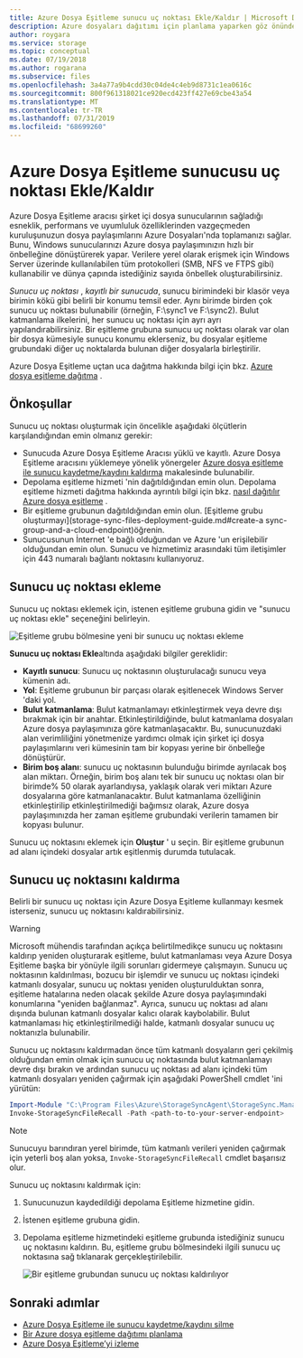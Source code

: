 ```yaml
---
title: Azure Dosya Eşitleme sunucu uç noktası Ekle/Kaldır | Microsoft Docs
description: Azure dosyaları dağıtımı için planlama yaparken göz önünde bulundurmanız gerekenler hakkında bilgi edinin.
author: roygara
ms.service: storage
ms.topic: conceptual
ms.date: 07/19/2018
ms.author: rogarana
ms.subservice: files
ms.openlocfilehash: 3a4a77a9b4cdd30c04de4c4eb9d8731c1ea0616c
ms.sourcegitcommit: 800f961318021ce920ecd423ff427e69cbe43a54
ms.translationtype: MT
ms.contentlocale: tr-TR
ms.lasthandoff: 07/31/2019
ms.locfileid: "68699260"
---
```

# <a name="addremove-an-azure-file-sync-server-endpoint"></a>Azure Dosya Eşitleme sunucusu uç noktası Ekle/Kaldır
Azure Dosya Eşitleme aracısı şirket içi dosya sunucularının sağladığı esneklik, performans ve uyumluluk özelliklerinden vazgeçmeden kuruluşunuzun dosya paylaşımlarını Azure Dosyaları'nda toplamanızı sağlar. Bunu, Windows sunucularınızı Azure dosya paylaşımınızın hızlı bir önbelleğine dönüştürerek yapar. Verilere yerel olarak erişmek için Windows Server üzerinde kullanılabilen tüm protokolleri (SMB, NFS ve FTPS gibi) kullanabilir ve dünya çapında istediğiniz sayıda önbellek oluşturabilirsiniz.

*Sunucu uç noktası* , *kayıtlı bir sunucuda*, sunucu birimindeki bir klasör veya birimin kökü gibi belirli bir konumu temsil eder. Aynı birimde birden çok sunucu uç noktası bulunabilir (örneğin, F:\sync1 ve F:\sync2). Bulut katmanlama ilkelerini, her sunucu uç noktası için ayrı ayrı yapılandırabilirsiniz. Bir eşitleme grubuna sunucu uç noktası olarak var olan bir dosya kümesiyle sunucu konumu eklerseniz, bu dosyalar eşitleme grubundaki diğer uç noktalarda bulunan diğer dosyalarla birleştirilir.

Azure Dosya Eşitleme uçtan uca dağıtma hakkında bilgi için bkz. [Azure dosya eşitleme dağıtma](storage-sync-files-deployment-guide.md) .

## <a name="prerequisites"></a>Önkoşullar
Sunucu uç noktası oluşturmak için öncelikle aşağıdaki ölçütlerin karşılandığından emin olmanız gerekir: 
- Sunucuda Azure Dosya Eşitleme Aracısı yüklü ve kayıtlı. Azure Dosya Eşitleme aracısını yüklemeye yönelik yönergeler [Azure dosya eşitleme ile sunucu kaydetme/kaydını kaldırma](storage-sync-files-server-registration.md) makalesinde bulunabilir. 
- Depolama eşitleme hizmeti 'nin dağıtıldığından emin olun. Depolama eşitleme hizmeti dağıtma hakkında ayrıntılı bilgi için bkz. [nasıl dağıtılır Azure dosya eşitleme](storage-sync-files-deployment-guide.md) . 
- Bir eşitleme grubunun dağıtıldığından emin olun. [Eşitleme grubu oluşturmayı](storage-sync-files-deployment-guide.md#create-a sync-group-and-a-cloud-endpoint)öğrenin.
- Sunucusunun İnternet 'e bağlı olduğundan ve Azure 'un erişilebilir olduğundan emin olun. Sunucu ve hizmetimiz arasındaki tüm iletişimler için 443 numaralı bağlantı noktasını kullanıyoruz.

## <a name="add-a-server-endpoint"></a>Sunucu uç noktası ekleme
Sunucu uç noktası eklemek için, istenen eşitleme grubuna gidin ve "sunucu uç noktası ekle" seçeneğini belirleyin.

![Eşitleme grubu bölmesine yeni bir sunucu uç noktası ekleme](media/storage-sync-files-server-endpoint/add-server-endpoint-1.png)

**Sunucu uç noktası Ekle**altında aşağıdaki bilgiler gereklidir:

- **Kayıtlı sunucu**: Sunucu uç noktasının oluşturulacağı sunucu veya kümenin adı.
- **Yol**: Eşitleme grubunun bir parçası olarak eşitlenecek Windows Server 'daki yol.
- **Bulut katmanlama**: Bulut katmanlamayı etkinleştirmek veya devre dışı bırakmak için bir anahtar. Etkinleştirildiğinde, bulut katmanlama dosyaları Azure dosya paylaşımınıza göre katmanlaşacaktır. Bu, sunucunuzdaki alan verimliliğini yönetmenize yardımcı olmak için şirket içi dosya paylaşımlarını veri kümesinin tam bir kopyası yerine bir önbelleğe dönüştürür.
- **Birim boş alanı**: sunucu uç noktasının bulunduğu birimde ayrılacak boş alan miktarı. Örneğin, birim boş alanı tek bir sunucu uç noktası olan bir birimde% 50 olarak ayarlandıysa, yaklaşık olarak veri miktarı Azure dosyalarına göre katmanlanacaktır. Bulut katmanlama özelliğinin etkinleştirilip etkinleştirilmediği bağımsız olarak, Azure dosya paylaşımınızda her zaman eşitleme grubundaki verilerin tamamen bir kopyası bulunur.

Sunucu uç noktasını eklemek için **Oluştur** ' u seçin. Bir eşitleme grubunun ad alanı içindeki dosyalar artık eşitlenmiş durumda tutulacak. 

## <a name="remove-a-server-endpoint"></a>Sunucu uç noktasını kaldırma
Belirli bir sunucu uç noktası için Azure Dosya Eşitleme kullanmayı kesmek isterseniz, sunucu uç noktasını kaldırabilirsiniz. 

> [!Warning]  
> Microsoft mühendis tarafından açıkça belirtilmedikçe sunucu uç noktasını kaldırıp yeniden oluşturarak eşitleme, bulut katmanlaması veya Azure Dosya Eşitleme başka bir yönüyle ilgili sorunları gidermeye çalışmayın. Sunucu uç noktasının kaldırılması, bozucu bir işlemdir ve sunucu uç noktası içindeki katmanlı dosyalar, sunucu uç noktası yeniden oluşturulduktan sonra, eşitleme hatalarına neden olacak şekilde Azure dosya paylaşımındaki konumlarına "yeniden bağlanmaz". Ayrıca, sunucu uç noktası ad alanı dışında bulunan katmanlı dosyalar kalıcı olarak kaybolabilir. Bulut katmanlaması hiç etkinleştirilmediği halde, katmanlı dosyalar sunucu uç noktanızla bulunabilir.

Sunucu uç noktasını kaldırmadan önce tüm katmanlı dosyaların geri çekilmiş olduğundan emin olmak için sunucu uç noktasında bulut katmanlamayı devre dışı bırakın ve ardından sunucu uç noktası ad alanı içindeki tüm katmanlı dosyaları yeniden çağırmak için aşağıdaki PowerShell cmdlet 'ini yürütün:

```powershell
Import-Module "C:\Program Files\Azure\StorageSyncAgent\StorageSync.Management.ServerCmdlets.dll"
Invoke-StorageSyncFileRecall -Path <path-to-to-your-server-endpoint>
```

> [!Note]  
> Sunucuyu barındıran yerel birimde, tüm katmanlı verileri yeniden çağırmak için yeterli boş alan yoksa, `Invoke-StorageSyncFileRecall` cmdlet başarısız olur.  

Sunucu uç noktasını kaldırmak için:

1. Sunucunuzun kaydedildiği depolama Eşitleme hizmetine gidin.
2. İstenen eşitleme grubuna gidin.
3. Depolama eşitleme hizmetindeki eşitleme grubunda istediğiniz sunucu uç noktasını kaldırın. Bu, eşitleme grubu bölmesindeki ilgili sunucu uç noktasına sağ tıklanarak gerçekleştirilebilir.

    ![Bir eşitleme grubundan sunucu uç noktası kaldırılıyor](media/storage-sync-files-server-endpoint/remove-server-endpoint-1.png)

## <a name="next-steps"></a>Sonraki adımlar
- [Azure Dosya Eşitleme ile sunucu kaydetme/kaydını silme](storage-sync-files-server-registration.md)
- [Bir Azure dosya eşitleme dağıtımı planlama](storage-sync-files-planning.md)
- [Azure Dosya Eşitleme’yi izleme](storage-sync-files-monitoring.md)
